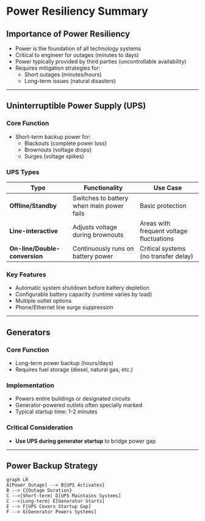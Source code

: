 # Power Resiliency Summary

## Importance of Power Resiliency
- Power is the foundation of all technology systems
- Critical to engineer for outages (minutes to days)
- Power typically provided by third parties (uncontrollable availability)
- Requires mitigation strategies for:
  - Short outages (minutes/hours)
  - Long-term issues (natural disasters)

---

## Uninterruptible Power Supply (UPS)
### Core Function
- Short-term backup power for:
  - Blackouts (complete power loss)
  - Brownouts (voltage drops)
  - Surges (voltage spikes)

### UPS Types
| Type | Functionality | Use Case |
|------|---------------|----------|
| **Offline/Standby** | Switches to battery when main power fails | Basic protection |
| **Line-interactive** | Adjusts voltage during brownouts | Areas with frequent voltage fluctuations |
| **On-line/Double-conversion** | Continuously runs on battery power | Critical systems (no transfer delay) |

### Key Features
- Automatic system shutdown before battery depletion
- Configurable battery capacity (runtime varies by load)
- Multiple outlet options
- Phone/Ethernet line surge suppression

---

## Generators
### Core Function
- Long-term power backup (hours/days)
- Requires fuel storage (diesel, natural gas, etc.)

### Implementation
- Powers entire buildings or designated circuits
- Generator-powered outlets often specially marked
- Typical startup time: 1-2 minutes

### Critical Consideration
- **Use UPS during generator startup** to bridge power gap

---

## Power Backup Strategy
```mermaid
graph LR
A[Power Outage] --> B{UPS Activates}
B --> C{Outage Duration}
C -->|Short-term| D[UPS Maintains Systems]
C -->|Long-term| E[Generator Starts]
E --> F[UPS Covers Startup Gap]
F --> G[Generator Powers Systems]
